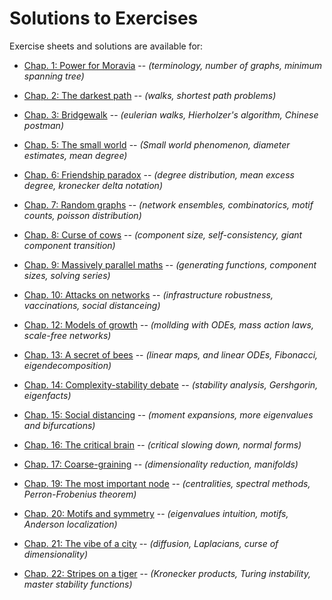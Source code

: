 # Solutions to Exercises

Exercise sheets and solutions are available for:
- [Chap. 1: Power for Moravia](pdf/chap01/README.md)  -- *(terminology, number of graphs, minimum spanning tree)*
- [Chap. 2: The darkest path](pdf/chap02/README.md)  -- *(walks, shortest path problems)*
- [Chap. 3: Bridgewalk](pdf/chap03/README.md)  -- *(eulerian walks, Hierholzer's algorithm, Chinese postman)*

- [Chap. 5: The small world](pdf/chap05/README.md)  -- *(Small world phenomenon, diameter estimates, mean degree)*
- [Chap. 6: Friendship paradox](pdf/chap06/README.md)  -- *(degree distribution, mean excess degree, kronecker delta notation)*
- [Chap. 7: Random graphs](pdf/chap07/README.md)  -- *(network ensembles, combinatorics, motif counts, poisson distribution)*
- [Chap. 8: Curse of cows](pdf/chap08/README.md)  -- *(component size, self-consistency, giant component transition)*
- [Chap. 9: Massively parallel maths](pdf/chap09/README.md)  -- *(generating functions, component sizes, solving series)*
- [Chap. 10: Attacks on networks](pdf/chap10/README.md)  -- *(infrastructure robustness, vaccinations, social distanceing)*
  
- [Chap. 12: Models of growth](pdf/chap12/README.md)  -- *(mollding with ODEs, mass action laws, scale-free networks)*
- [Chap. 13: A secret of bees](pdf/chap13/README.md)  -- *(linear maps, and linear ODEs, Fibonacci, eigendecomposition)*
- [Chap. 14: Complexity-stability debate](pdf/chap14/README.md)  -- *(stability analysis, Gershgorin, eigenfacts)*
- [Chap. 15: Social distancing](pdf/chap15/README.md)  -- *(moment expansions, more eigenvalues and bifurcations)*
- [Chap. 16: The critical brain](pdf/chap16/README.md)  -- *(critical slowing down, normal forms)*
- [Chap. 17: Coarse-graining](pdf/chap17/README.md)  -- *(dimensionality reduction, manifolds)*

- [Chap. 19: The most important node](pdf/chap19/README.md)  -- *(centralities, spectral methods, Perron-Frobenius theorem)*
- [Chap. 20: Motifs and symmetry](pdf/chap20/README.md)  -- *(eigenvalues intuition, motifs, Anderson localization)*
- [Chap. 21: The vibe of a city](pdf/chap21/README.md)  -- *(diffusion, Laplacians, curse of dimensionality)*
- [Chap. 22: Stripes on a tiger](pdf/chap22/README.md)  -- *(Kronecker products, Turing instability, master stability functions)*
 
